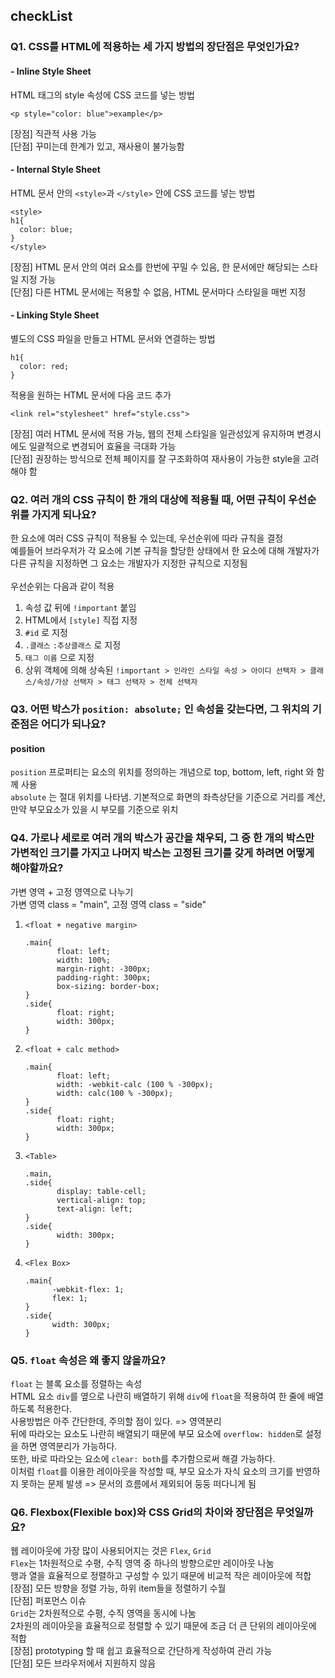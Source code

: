 ## checkList

### Q1. CSS를 HTML에 적용하는 세 가지 방법의 장단점은 무엇인가요?
#### - Inline Style Sheet
  HTML 태그의 style 속성에 CSS 코드를 넣는 방법
  ```
  <p style="color: blue">example</p>
  ```
  [장점] 직관적 사용 가능<br>
  [단점] 꾸미는데 한계가 있고, 재사용이 불가능함

#### - Internal Style Sheet
  HTML 문서 안의 `<style>`과 `</style>` 안에 CSS 코드를 넣는 방법
  ```
  <style>
  h1{
    color: blue;
  }
  </style>
  ```
  [장점] HTML 문서 안의 여러 요소를 한번에 꾸밀 수 있음, 한 문서에만 해당되는 스타일 지정 가능<br>
  [단점] 다른 HTML 문서에는 적용할 수 없음, HTML 문서마다 스타일을 매번 지정

#### - Linking Style Sheet
  별도의 CSS 파일을 만들고 HTML 문서와 연결하는 방법
  ```
  h1{
    color: red;
  }
  ```
  적용을 원하는 HTML 문서에 다음 코드 추가
  ```
  <link rel="stylesheet" href="style.css">
  ```
  [장점] 여러 HTML 문서에 적용 가능, 웹의 전체 스타일을 일관성있게 유지하며 변경시에도 일괄적으로 변경되어 효율을 극대화 가능<br>
  [단점] 권장하는 방식으로 전체 페이지를 잘 구조화하여 재사용이 가능한 style을 고려해야 함

### Q2. 여러 개의 CSS 규칙이 한 개의 대상에 적용될 때, 어떤 규칙이 우선순위를 가지게 되나요?
  한 요소에 여러 CSS 규칙이 적용될 수 있는데, 우선순위에 따라 규칙을 결정<br>
  예를들어 브라우저가 각 요소에 기본 규칙을 할당한 상태에서 한 요소에 대해 개발자가 다른 규칙을 지정하면 그 요소는 개발자가 지정한 규칙으로 지정됨<br>
  <br>우선순위는 다음과 같이 적용<br>
  1. 속성 값 뒤에 `!important` 붙임
  2. HTML에서 `[style]` 직접 지정
  3. `#id` 로 지정
  4. `.클래스` `:추상클래스` 로 지정
  5. `태그 이름` 으로 지정
  6. 상위 객체에 의해 상속된 
  `!important > 인라인 스타일 속성 > 아이디 선택자 > 클래스/속성/가상 선택자 > 태그 선택자 > 전체 선택자 `
  
### Q3. 어떤 박스가 `position: absolute;` 인 속성을 갖는다면, 그 위치의 기준점은 어디가 되나요?
#### position
  `position` 프로퍼티는 요소의 위치를 정의하는 개념으로 top, bottom, left, right 와 함께 사용<br>
  `absolute` 는 절대 위치를 나타냄. 기본적으로 화면의 좌측상단을 기준으로 거리를 계산, 만약 부모요소가 있을 시 부모를 기준으로 위치<br>

### Q4. 가로나 세로로 여러 개의 박스가 공간을 채우되, 그 중 한 개의 박스만 가변적인 크기를 가지고 나머지 박스는 고정된 크기를 갖게 하려면 어떻게 해야할까요?
  가변 영역 + 고정 영역으로 나누기<br>
  가변 영역 class = "main", 고정 영역 class = "side"<br>
  1. `<float + negative margin>`
     ```
     .main{
            float: left;
            width: 100%;
            margin-right: -300px;
            padding-right: 300px;
            box-sizing: border-box;
     }
     .side{
            float: right;
            width: 300px;
     }
     ```
  2. `<float + calc method>`
     ```
     .main{
            float: left;
            width: -webkit-calc (100 % -300px);
            width: calc(100 % -300px);
     }
     .side{
            float: right;
            width: 300px;
     }
     ```
  3. `<Table>`
     ```
     .main,
     .side{
            display: table-cell;
            vertical-align: top;
            text-align: left;
     }
     .side{
            width: 300px;
     }
     ```
  4. `<Flex Box>`
      ```
     .main{
            -webkit-flex: 1;
            flex: 1;
     }
     .side{
            width: 300px;
     }
     ```
### Q5. `float` 속성은 왜 좋지 않을까요?
  `float` 는 블록 요소를 정렬하는 속성<br>
  HTML 요소 `div`를 옆으로 나란히 배열하기 위해 `div`에 `float`을 적용하여 한 줄에 배열하도록 적용한다.<br>
  사용방법은 아주 간단한데, 주의할 점이 있다. => 영역분리<br>
  뒤에 따라오는 요소도 나란히 배열되기 때문에 부모 요소에 `overflow: hidden`로 설정을 하면 영역분리가 가능하다.<br>
  또한, 바로 따라오는 요소에 `clear: both`를 추가함으로써 해결 가능하다.<br>
  이처럼 `float`를 이용한 레이아웃을 작성할 때, 부모 요소가 자식 요소의 크기를 반영하지 못하는 문제 발생 => 문서의 흐름에서 제외되어 둥둥 떠다니게 됨
  
### Q6. Flexbox(Flexible box)와 CSS Grid의 차이와 장단점은 무엇일까요?
  웹 레이아웃에 가장 많이 사용되어지는 것은 `Flex`, `Grid`<br>
  `Flex`는 1차원적으로 수평, 수직 영역 중 하나의 방향으로만 레이아웃 나눔<br>
  행과 열을 효율적으로 정렬하고 구성할 수 있기 때문에 비교적 작은 레이아웃에 적합<br>
  [장점] 모든 방향을 정렬 가능, 하위 item들을 정렬하기 수월<br>
  [단점] 퍼포먼스 이슈<br>
  `Grid`는 2차원적으로 수평, 수직 영역을 동시에 나눔<br>
  2차원의 레이아웃을 효율적으로 정렬할 수 있기 때문에 조금 더 큰 단위의 레이아웃에 적합<br> 
  [장점] prototyping 할 때 쉽고 효율적으로 간단하게 작성하여 관리 가능<br>
  [단점] 모든 브라우저에서 지원하지 않음<br>
  
  